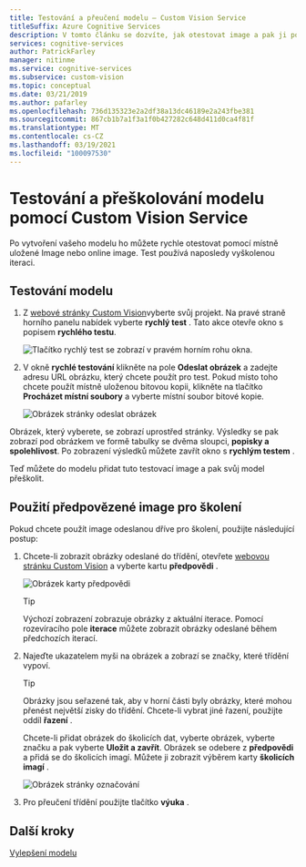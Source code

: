 ```yaml
---
title: Testování a přeučení modelu – Custom Vision Service
titleSuffix: Azure Cognitive Services
description: V tomto článku se dozvíte, jak otestovat image a pak ji použít k reorganizaci modelu ve službě Custom Vision.
services: cognitive-services
author: PatrickFarley
manager: nitinme
ms.service: cognitive-services
ms.subservice: custom-vision
ms.topic: conceptual
ms.date: 03/21/2019
ms.author: pafarley
ms.openlocfilehash: 736d135323e2a2df38a13dc46189e2a243fbe381
ms.sourcegitcommit: 867cb1b7a1f3a1f0b427282c648d411d0ca4f81f
ms.translationtype: MT
ms.contentlocale: cs-CZ
ms.lasthandoff: 03/19/2021
ms.locfileid: "100097530"
---
```

# <a name="test-and-retrain-a-model-with-custom-vision-service"></a>Testování a přeškolování modelu pomocí Custom Vision Service

Po vytvoření vašeho modelu ho můžete rychle otestovat pomocí místně uložené Image nebo online image. Test používá naposledy vyškolenou iteraci.

## <a name="test-your-model"></a>Testování modelu

1. Z [webové stránky Custom Vision](https://customvision.ai)vyberte svůj projekt. Na pravé straně horního panelu nabídek vyberte **rychlý test** . Tato akce otevře okno s popisem **rychlého testu**.

    ![Tlačítko rychlý test se zobrazí v pravém horním rohu okna.](./media/test-your-model/quick-test-button.png)

2. V okně **rychlé testování** klikněte na pole **Odeslat obrázek** a zadejte adresu URL obrázku, který chcete použít pro test. Pokud místo toho chcete použít místně uloženou bitovou kopii, klikněte na tlačítko **Procházet místní soubory** a vyberte místní soubor bitové kopie.

    ![Obrázek stránky odeslat obrázek](./media/test-your-model/submit-image.png)

Obrázek, který vyberete, se zobrazí uprostřed stránky. Výsledky se pak zobrazí pod obrázkem ve formě tabulky se dvěma sloupci, **popisky a** **spolehlivost**. Po zobrazení výsledků můžete zavřít okno s **rychlým testem** .

Teď můžete do modelu přidat tuto testovací image a pak svůj model přeškolit.

## <a name="use-the-predicted-image-for-training"></a>Použití předpovězené image pro školení

Pokud chcete použít image odeslanou dříve pro školení, použijte následující postup:

1. Chcete-li zobrazit obrázky odeslané do třídění, otevřete [webovou stránku Custom Vision](https://customvision.ai) a vyberte kartu __předpovědi__ .

    ![Obrázek karty předpovědi](./media/test-your-model/predictions-tab.png)

    > [!TIP]
    > Výchozí zobrazení zobrazuje obrázky z aktuální iterace. Pomocí rozevíracího pole __iterace__ můžete zobrazit obrázky odeslané během předchozích iterací.

2. Najeďte ukazatelem myši na obrázek a zobrazí se značky, které třídění vypoví.

    > [!TIP]
    > Obrázky jsou seřazené tak, aby v horní části byly obrázky, které mohou přenést největší zisky do třídění. Chcete-li vybrat jiné řazení, použijte oddíl __řazení__ .

    Chcete-li přidat obrázek do školicích dat, vyberte obrázek, vyberte značku a pak vyberte __Uložit a zavřít__. Obrázek se odebere z __předpovědi__ a přidá se do školicích imagí. Můžete ji zobrazit výběrem karty __školicích imagí__ .

    ![Obrázek stránky označování](./media/test-your-model/tag-image.png)

3. Pro přeučení třídění použijte tlačítko __výuka__ .

## <a name="next-steps"></a>Další kroky

[Vylepšení modelu](getting-started-improving-your-classifier.md)
